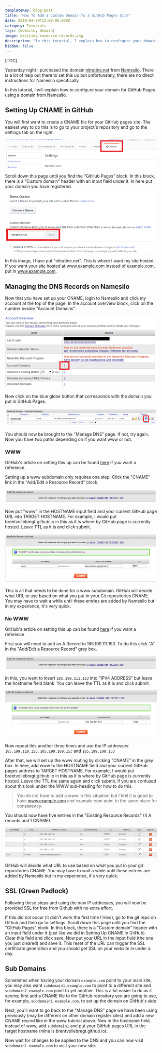 ```yaml
---
templateKey: blog-post
title: "How To Add a Custom Domain To a GitHub Pages Site"
date: 2018-04-29T12:00:00.000Z
category: Tutorials
tags: [website, domain]
image: existing-resource-records.png
description: "In this tutorial, I explain how to configure your domain for GitHub Pages using a domain from Namesilo. You will first want to create a CNAME file for your GitHub pages site."
hidden: false
---
```


[TOC]

Yesterday night I purchased the domain [nitratine.net](http://nitratine.net/) from [Namesilo](https://www.namesilo.com/). There is a lot of help out there to set this up but unfortunately, there are no direct instructions for Namesilo specifically.

In this tutorial, I will explain how to configure your domain for GitHub Pages using a domain from Namesilo.

## Setting Up CNAME in GitHub
You will first want to create a CNAME file for your GitHub pages site. The easiest way to do this is to go to your project's repository and go to the settings tab on the right.

![GitHub Settings](github-settings.png)

Scroll down this page until you find the "GitHub Pages" block. In this block, there is a "Custom domain" header with an input field under it. In here put your domain you have registered.

![Custom Domain](custom-domain.png)

In this image, I have put "nitratine.net". This is where I want my site hosted. If you want your site hosted at www.example.com instead of example.com, put in www.example.com.

## Managing the DNS Records on Namesilo
Now that you have set up your CNAME, login to Namesilo and click my account at the top of the page. In the account overview block, click on the number beside "Account Domains".

![Account Overview](account-overview.png)

Now click on the blue globe button that corresponds with the domain you put in GitHub Pages.

![Domain Manager](domain-manager.png)

You should now be brought to the "Manage DNS" page. If not, try again. Now you have two paths depending on if you want www or not.

### WWW
GitHub's article on setting this up can be found [here](https://help.github.com/articles/setting-up-a-www-subdomain/) if you want a reference.

Setting up a www subdomain only requires one step. Click the "CNAME" link in the "Add/Edit a Resource Record" block.

![Add Resource Record](add-resource-record.png)

Now put "www" in the HOSTNAME input field and your current GitHub page URL into TARGET HOSTNAME. For example, I would put brentvollebregt.github.io in this as it is where by GitHub page is currently hosted. Leave TTL as it is and click submit.

![CNAME Record](cname-record.png)

This is all that needs to be done for a www subdomain. GitHub will decide what URL to use based on what you put in your Git repositories CNAME. You may have to wait a while until these entries are added by Namesilo but in my experience, it's very quick.

### No WWW
GitHub's article on setting this up can be found [here](https://help.github.com/articles/setting-up-an-apex-domain/) if you want a reference.

First you will need to add an A Record to 185.199.111.153. To do this click "A" in the "Add/Edit a Resource Record" grey box.

![Add Resource Record](add-resource-record.png)

In this, you want to insert `185.199.111.153` into "IPV4 ADDRESS" but leave the hostname field blank. You can leave the TTL as it is and click submit.

![First IP](first-ip.png)

Now repeat this another three times and use the IP addresses: `185.199.110.153`, `185.199.109.153` and `185.199.108.153`

After that, we will set up the www routing by clicking "CNAME" in the grey box. In here, add www to the HOSTNAME field and your current GitHub pages address to TARGET HOSTNAME. For example, I would put brentvollebregt.github.io in this as it is where by GitHub page is currently hosted. Leave the TTL the same again and click submit. If you are confused about this look under the WWW sub-heading for how to do this.

> You do not have to add a www in this situation but I feel it is good to have www.example.com and example.com point to the same place for consistency.

You should now have five entries in the "Existing Resource Records" (4 A records and 1 CNAME).

![Existing Resource Records](existing-resource-records.png)

GitHub will decide what URL to use based on what you put in your git repositories CNAME. You may have to wait a while until these entries are added by Namesilo but in my experience, it's very quick.

## SSL (Green Padlock)
Following these steps and using the new IP addresses, you will now be provided SSL for free from Github with no extra effort.

If this did not occur (it didn't work the first time I tried), go to the git repo on Github and then go to settings. Scroll down this page until you find the "GitHub Pages" block. In this block, there is a "Custom domain" header with an input field under it (just like we did in Setting Up CNAME in GitHub). Clear this field and click save. Now put your URL in the input field (the one you just cleared) and save it. This reset of the URL can trigger the SSL certificate generation and you should get SSL on your website in under a day.

## Sub Domains
Sometimes when having your domain `example.com` point to your main site, you may also want `subdomain1.example.com` to point to a different site and `subdomain2.example.com` point to yet another. This is a lot easier to do as it seems; first add a CNAME file to the GitHub repository you are going to use, for example, `subdomain1.example.com`, to set up the domain on GitHub's side.

Next, you'll want to go back to the "Manage DNS" page we have been using previously (may be different on other domain register sites) and add a new CNAME record like in the www tutorial above. Now in the hostname field, instead of www, add `subdomain1` and put your GitHub pages URL in the target hostname (mine is brentvollebregt.github.io).

Now wait for changes to be applied to the DNS and you can now visit `subdomain1.example.com` to visit your new site.
